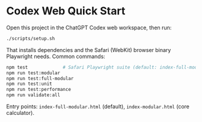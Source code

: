 # Codex Web Quick Start

Open this project in the ChatGPT Codex web workspace, then run:

```bash
./scripts/setup.sh
```

That installs dependencies and the Safari (WebKit) browser binary Playwright needs. Common commands:

```bash
npm test             # Safari Playwright suite (default: index-full-modular)
npm run test:modular
npm run test:full-modular
npm run test:unit
npm run test:performance
npm run validate:all
```

Entry points: `index-full-modular.html` (default), `index-modular.html` (core calculator).
